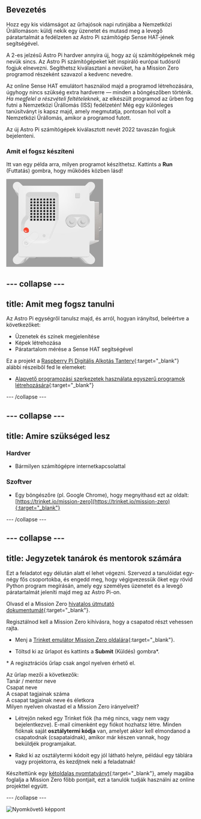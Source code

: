 ## Bevezetés

Hozz egy kis vidámságot az űrhajósok napi rutinjába a Nemzetközi Űrállomáson: küldj nekik egy üzenetet és mutasd meg a levegő páratartalmát a fedélzeten az Astro Pi számítógép Sense HAT-jének segítségével.

A 2-es jelzésű Astro Pi hardver annyira új, hogy az új számítógépeknek még nevük sincs. Az Astro Pi számítógépeket két inspiráló európai tudósról fogjuk elnevezni. Segíthetsz kiválasztani a nevüket, ha a Mission Zero programod részeként szavazol a kedvenc nevedre.

Az online Sense HAT emulátort használod majd a programod létrehozására, úgyhogy nincs szükség extra hardverre — minden a böngészőben történik. *Ha megfelel a részvételi feltételeknek*, az elkészült programod az űrben fog futni a Nemzetközi Űrállomás (ISS) fedélzetén! Még egy különleges tanúsítványt is kapsz majd, amely megmutatja, pontosan hol volt a Nemzetközi Űrállomás, amikor a programod futott.

Az új Astro Pi számítógépek kiválasztott nevét 2022 tavaszán fogjuk bejelenteni.

### Amit el fogsz készíteni

Itt van egy példa arra, milyen programot készíthetsz. Kattints a **Run** (Futtatás) gombra, hogy működés közben lásd!

![A Trinket Sense HAT emulátor egy példaprogramot futtat, amely a páratartalom értékét futtatja végig a LED-mátrixon, aztán egy hal képét mutatja](images/M0_4.gif)

--- collapse ---
---
title: Amit meg fogsz tanulni
---

Az Astro Pi egységről tanulsz majd, és arról, hogyan irányítsd, beleértve a következőket:
+ Üzenetek és színek megjelenítése
+ Képek létrehozása
+ Páratartalom mérése a Sense HAT segítségével

Ez a projekt a [Raspberry Pi Digitális Alkotás Tanterv](http://rpf.io/curriculum){:target="_blank"} alábbi részeiből fed le elemeket:

+ [Alapvető programozási szerkezetek használata egyszerű programok létrehozására](https://curriculum.raspberrypi.org/programming/creator/){:target="_blank"}

--- /collapse ---

--- collapse ---
---
title: Amire szükséged lesz
---

### Hardver

+ Bármilyen számítógépre internetkapcsolattal

### Szoftver

+ Egy böngészőre (pl. Google Chrome), hogy megnyithasd ezt az oldalt: [https://trinket.io/mission-zero](https://trinket.io/mission-zero){:target="_blank"}

--- /collapse ---

--- collapse ---
---
title: Jegyzetek tanárok és mentorok számára
---


Ezt a feladatot egy délután alatt el lehet végezni. Szervezd a tanulóidat egy-négy fős csoportokba, és engedd meg, hogy végigvezessük őket egy rövid Python program megírásán, amely egy személyes üzenetet és a levegő páratartalmát jeleníti majd meg az Astro Pi-on.

Olvasd el a Mission Zero [hivatalos útmutató dokumentumát](https://astro-pi.org/wp-content/uploads/2018/09/Astro_Pi_Mission_Zero_Guidelines_2018_19_V12_pages.pdf){:target="_blank"}.

Regisztálnod kell a Mission Zero kihívásra, hogy a csapatod részt vehessen rajta.

+ Menj a [Trinket emulátor Mission Zero oldalára](https://trinket.io/mission-zero){:target="_blank"}.

+ Töltsd ki az űrlapot és kattints a **Submit** (Küldés) gombra\*.

\* A regisztrációs űrlap csak angol nyelven érhető el.

Az űrlap mezői a következők:  
Tanár / mentor neve   
Csapat neve  
A csapat tagjainak száma  
A csapat tagjainak neve és életkora  
Milyen nyelven olvastad el a Mission Zero irányelveit?

+ Létrejön neked egy Trinket fiók (ha még nincs, vagy nem vagy bejelentkezve). E-mail címenként egy fiókot hozhatsz létre. Minden fióknak saját **osztálytermi kódja** van, amelyet akkor kell elmondanod a csapatodnak (csapataidnak), amikor már készen vannak, hogy beküldjék programjaikat.

+ Rakd ki az osztálytermi kódoit egy jól látható helyre, például egy táblára vagy projektorra, és kezdjtnek neki a feladatnak!

 Készítettünk egy [kétoldalas nyomtatványt](https://astro-pi.org/astro_pi_mission_zero_project_print_out_v10_print/){:target="_blank"}, amely magába foglalja a Mission Zero főbb pontjait, ezt a tanulók tudják használni az online projekttel együtt.

--- /collapse ---

![Nyomkövető képpont](https://code.org/api/hour/begin_raspberrypi_astropi.png)
